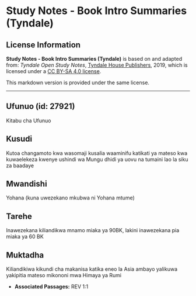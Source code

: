 # Study Notes - Book Intro Summaries (Tyndale)

## License Information

**Study Notes - Book Intro Summaries (Tyndale)** is based on and adapted from: _Tyndale Open Study Notes_, [Tyndale House Publishers](https://tyndaleopenresources.com/), 2019, which is licensed under a [CC BY-SA 4.0 license](https://creativecommons.org/licenses/by-sa/4.0/legalcode.en).

This markdown version is provided under the same license.



--------------------------------

## Ufunuo (id: 27921)

Kitabu cha Ufunuo

Kusudi
------

Kutoa changamoto kwa wasomaji kusalia waaminifu katikati ya mateso kwa kuwaelekeza kwenye ushindi wa Mungu dhidi ya uovu na tumaini lao la siku za baadaye

Mwandishi
---------

Yohana (kuna uwezekano mkubwa ni Yohana mtume)

Tarehe
------

Inawezekana kiliandikwa mnamo miaka ya 90BK, lakini inawezekana pia miaka ya 60 BK

Muktadha
--------

Kiliandikiwa kikundi cha makanisa katika eneo la Asia ambayo yalikuwa yakipitia mateso mikononi mwa Himaya ya Rumi

* **Associated Passages:** REV 1:1

